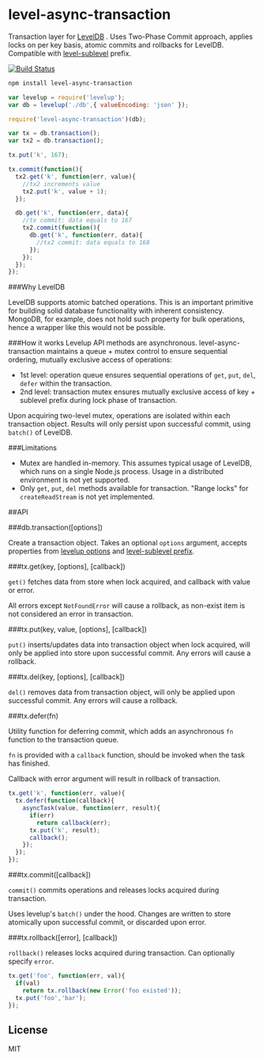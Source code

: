 # level-async-transaction

Transaction layer for [LevelDB](https://github.com/rvagg/node-levelup) . 
Uses Two-Phase Commit approach, applies locks on per key basis, atomic commits and rollbacks for LevelDB. Compatible with [level-sublevel](https://github.com/dominictarr/level-sublevel) prefix.

[![Build Status](https://travis-ci.org/cshum/level-async-transaction.svg?branch=master)](https://travis-ci.org/cshum/level-async-transaction)

```bash
npm install level-async-transaction
```

```js
var levelup = require('levelup');
var db = levelup('./db',{ valueEncoding: 'json' });

require('level-async-transaction')(db);

var tx = db.transaction();
var tx2 = db.transaction();

tx.put('k', 167);

tx.commit(function(){
  tx2.get('k', function(err, value){
    //tx2 increments value
    tx2.put('k', value + 1);
  });

  db.get('k', function(err, data){
    //tx commit: data equals to 167
    tx2.commit(function(){
      db.get('k', function(err, data){
        //tx2 commit: data equals to 168
      });
    });
  });
});

```

###Why LevelDB

LevelDB supports atomic batched operations. This is an important primitive for building solid database functionality with inherent consistency.
MongoDB, for example, does not hold such property for bulk operations, hence a wrapper like this would not be possible.

###How it works
Levelup API methods are asynchronous.
level-async-transaction maintains a queue + mutex control to ensure sequential ordering, mutually exclusive access of operations:

* 1st level: operation queue ensures sequential operations of `get`, `put`, `del`, `defer` within the transaction.
* 2nd level: transaction mutex ensures mutually exclusive access of key + sublevel prefix during lock phase of transaction.

Upon acquiring two-level mutex, operations are isolated within each transaction object. Results will only persist upon successful commit, using `batch()` of LevelDB.

###Limitations
* Mutex are handled in-memory. This assumes typical usage of LevelDB, which runs on a single Node.js process. Usage in a distributed environment is not yet supported.
* Only `get`, `put`, `del` methods available for transaction. "Range locks" for `createReadStream` is not yet implemented.

##API

###db.transaction([options])

Create a transaction object. Takes an optional `options` argument, accepts properties from [levelup options](https://github.com/rvagg/node-levelup#options) and [level-sublevel prefix](https://github.com/dominictarr/level-sublevel#hooks-example).

###tx.get(key, [options], [callback])

`get()` fetches data from store when lock acquired, 
and callback with value or error.

All errors except `NotFoundError` will cause a rollback, as non-exist item is not considered an error in transaction.

###tx.put(key, value, [options], [callback])

`put()` inserts/updates data into transaction object when lock acquired, 
will only be applied into store upon successful commit. 
Any errors will cause a rollback.

###tx.del(key, [options], [callback])

`del()` removes data from transaction object, 
will only be applied upon successful commit. 
Any errors will cause a rollback.

###tx.defer(fn)

Utility function for deferring commit,
which adds an asynchronous `fn` function to the transaction queue. 

`fn` is provided with a `callback` function, should be invoked when the task has finished.

Callback with error argument will result in rollback of transaction.

```js
tx.get('k', function(err, value){
  tx.defer(function(callback){
    asyncTask(value, function(err, result){
      if(err)
        return callback(err);
      tx.put('k', result);
      callback();
    });
  });
});
```

###tx.commit([callback])

`commit()` commits operations and releases locks acquired during transaction.

Uses levelup's `batch()` under the hood.
Changes are written to store atomically upon successful commit, or discarded upon error.


###tx.rollback([error], [callback])

`rollback()` releases locks acquired during transaction. Can optionally specify `error`.

```js
tx.get('foo', function(err, val){
  if(val) 
    return tx.rollback(new Error('foo existed'));
  tx.put('foo','bar');
});
```


## License

MIT

